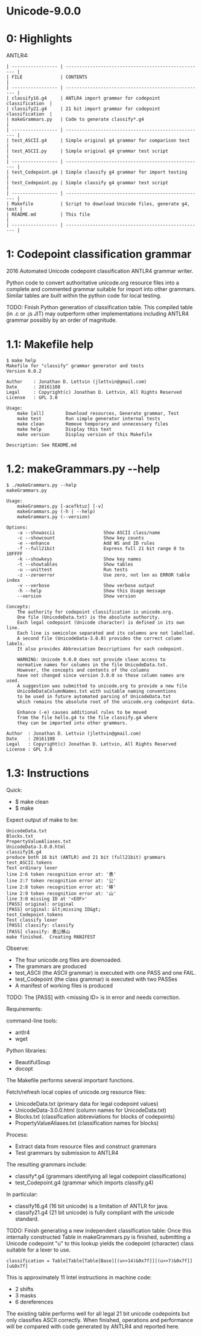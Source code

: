 Unicode-9.0.0
=============

0: Highlights
=============
ANTLR4:
```
| ----------------- | --------------------------------------------------- |
| FILE              | CONTENTS                                            |
| ----------------- | --------------------------------------------------- |
| classify16.g4     | ANTLR4 import grammar for codepoint classification  |
| classify21.g4     | 21 bit import grammar for codepoint classification  |
| makeGrammars.py   | Code to generate classify*.g4                       |
| ----------------- | --------------------------------------------------- |
| test_ASCII.g4     | Simple original g4 grammar for comparison test      |
| test_ASCII.py     | Simple original g4 grammar test script              |
| ----------------- | --------------------------------------------------- |
| test_Codepoint.g4 | Simple classify g4 grammar for import testing       |
| test_Codepoint.py | Simple classify g4 grammar test script              |
| ----------------- | --------------------------------------------------- |
| Makefile          | Script to download Unicode files, generate g4, test |
| README.md         | This file                                           |
| ----------------- | --------------------------------------------------- |
```

1: Codepoint classification grammar
===================================
2016 Automated Unicode codepoint classification ANTLR4 grammar writer.

Python code to convert authoritative unicode.org resource files into
a complete and commented grammar suitable for import into other grammars.
Similar tables are built within the python code for local testing.

TODO: Finish Python generation of classification table.
This compiled table (in .c or .js JIT) may outperform
other implementations including ANTLR4 grammar
possibly by an order of magnitude.


1.1: Makefile help
==================
```
$ make help
Makefile for "classify" grammar generator and tests
Version 0.0.2

Author    : Jonathan D. Lettvin (jlettvin@gmail.com)
Date      : 20161108
Legal     : Copyright(c) Jonathan D. Lettvin, All Rights Reserved
License   : GPL 3.0

Usage:
    make [all]        Download resources, Generate grammar, Test
    make test         Run simple generator internal tests
    make clean        Remove temporary and unnecessary files
    make help         Display this text
    make version      Display version of this Makefile

Description: See README.md
```

1.2: makeGrammars.py --help
===========================
```
$ ./makeGrammars.py --help
makeGrammars.py

Usage:
    makeGrammars.py [-acefktuz] [-v]
    makeGrammars.py (-h | --help)
    makeGrammars.py (--version)

Options:
    -a --showascii                  Show ASCII class/name
    -c --showcount                  Show key counts
    -e --enhance                    Add WS and ID rules
    -f --full21bit                  Express full 21 bit range 0 to 10FFFF
    -k --showkeys                   Show key names
    -t --showtables                 Show tables
    -u --unittest                   Run tests
    -z --zeroerror                  Use zero, not len as ERROR table index
    -v --verbose                    Show verbose output
    -h --help                       Show this Usage message
    --version                       Show version

Concepts:
    The authority for codepoint classification is unicode.org.
    One file (UnicodeData.txt) is the absolute authority.
    Each legal codepoint (Unicode character) is defined in its own line.
    Each line is semicolon separated and its columns are not labelled.
    A second file (UnicodeData-3.0.0) provides the correct column labels.
    It also provides Abbreviation Descriptions for each codepoint.

    WARNING: Unicode 9.0.0 does not provide clean access to
    normative names for columns in the file UnicodeData.txt.
    However, the concepts and contents of the columns
    have not changed since version 3.0.0 so those column names are used.
    A suggestion was submitted to unicode.org to provide a new file
    UnicodeDataColumnNames.txt with suitable naming conventions
    to be used in future automated parsing of UnicodeData.txt
    which remains the absolute root of the unicode.org codepoint data.

    Enhance (-e) causes additional rules to be moved
    from the file hello.g4 to the file classify.g4 where
    they can be imported into other grammars.

Author  : Jonathan D. Lettvin (jlettvin@gmail.com)
Date    : 20161108 
Legal   : Copyright(c) Jonathan D. Lettvin, All Rights Reserved
License : GPL 3.0
```

1.3: Instructions
=================
Quick:
* $ make clean
* $ make

Expect output of make to be:
```
UnicodeData.txt
Blocks.txt
PropertyValueAliases.txt
UnicodeData-3.0.0.html
classify16.g4
produce both 16 bit (ANTLR) and 21 bit (full21bit) grammars
test_ASCII.tokens
Test ordinary lexer
line 2:6 token recognition error at: '愚'
line 2:7 token recognition error at: '公'
line 2:8 token recognition error at: '移'
line 2:9 token recognition error at: '山'
line 3:0 missing ID at '<EOF>'
[PASS] original: original
[PASS] original: &lt;missing ID&gt;
test_Codepoint.tokens
Test classify lexer
[PASS] classify: classify
[PASS] classify: 愚公移山
make finished.  Creating MANIFEST
```

Observe:
* The four unicode.org files are downoaded.
* The grammars are produced
* test_ASCII (the ASCII grammar) is executed with one PASS and one FAIL.
* test_Codepoint (the class grammar) is executed with two PASSes
* A manifest of working files is produced

TODO: The [PASS] with &lt;missing ID&gt; is in error and needs correction.

Requirements:

command-line tools:
* antlr4
* wget

Python libraries:
* BeautifulSoup
* docopt

The Makefile performs several important functions.

Fetch/refresh local copies of unicode.org resource files:
* UnicodeData.txt (primary data for legal codepoint values)
* UnicodeData-3.0.0.html (column names for UnicodeData.txt)
* Blocks.txt (classification abbreviations for blocks of codepoints)
* PropertyValueAliases.txt (classification names for blocks)

Process:
* Extract data from resource files and construct grammars
* Test grammars by submission to ANTLR4

The resulting grammars include:
* classify*.g4 (grammars identifying all legal codepoint classifications)
* test_Codepoint.g4 (grammar which imports classify.g4)

In particular:
* classify16.g4 (16 bit unicode) is a limitation of ANTLR for java.
* classify21.g4 (21 bit unicode) is fully compliant with the unicode standard.

TODO: Finish generating a new independent classification table:
Once this internally constructed Table in makeGrammars.py is finished,
submitting a Unicode codepoint "u" to this lookup
yields the codepoint (character) class suitable for a lexer to use.
```
classification = Table[Table[Table[Base][(u>>14)&0x7f]][(u>>7)&0x7f]][u&0x7f]
```
This is approximately 11 Intel instructions in machine code:
* 2 shifts
* 3 masks
* 6 dereferences

The existing table performs well for all legal 21 bit unicode codepoints
but only classifies ASCII correctly.
When finished, operations and performance will be compared with
code generated by ANTLR4 and reported here.
